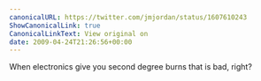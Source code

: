 ```yaml
---
canonicalURL: https://twitter.com/jmjordan/status/1607610243
ShowCanonicalLink: true
CanonicalLinkText: View original on
date: 2009-04-24T21:26:56+00:00
---
```

When electronics give you second degree burns that is bad, right?